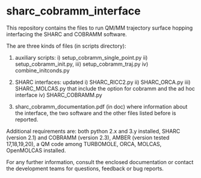 # sharc_cobramm_interface
This repository contains the files to run QM/MM trajectory surface hopping interfacing the SHARC and COBRAMM software. 

The are three kinds of files (in scripts directory):

1) auxiliary scripts: i) setup_cobramm_single_point.py ii) setup_cobramm_init.py, iii) setup_cobramm_traj.py iv) combine_initconds.py

2) SHARC interfaces: updated i) SHARC_RICC2.py ii) SHARC_ORCA.py iii) SHARC_MOLCAS.py that include the option for cobramm and the ad hoc interface iv) SHARC_COBRAMM.py

3) sharc_cobramm_documentation.pdf (in doc) where information about the interface, the two software and the other files listed before is reported.

Additional requirements are: both python 2.x and 3.y installed, SHARC (version 2.1) and COBRAMM (version 2.3), AMBER (version tested 17,18,19,20), a QM code among TURBOMOLE, ORCA, MOLCAS, OpenMOLCAS installed.

For any further information, consult the enclosed documentation or contact the development teams for questions, feedback or bug reports.   

